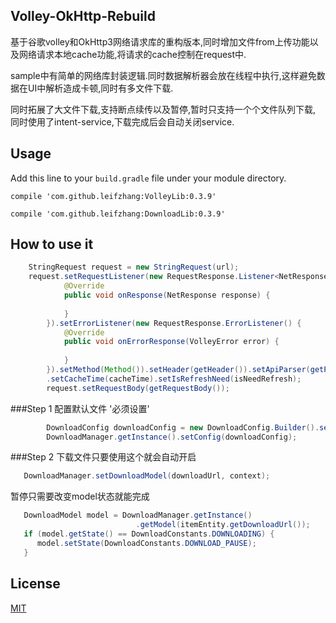 ## Volley-OkHttp-Rebuild

基于谷歌volley和OkHttp3网络请求库的重构版本,同时增加文件from上传功能以及网络请求本地cache功能,将请求的cache控制在request中.

sample中有简单的网络库封装逻辑.同时数据解析器会放在线程中执行,这样避免数据在UI中解析造成卡顿,同时有多文件下载.

同时拓展了大文件下载,支持断点续传以及暂停,暂时只支持一个个文件队列下载, 同时使用了intent-service,下载完成后会自动关闭service.

## Usage
Add this line to your `build.gradle` file under your module directory. 

```
compile 'com.github.leifzhang:VolleyLib:0.3.9'

compile 'com.github.leifzhang:DownloadLib:0.3.9'
```

## How to use it

```java
    StringRequest request = new StringRequest(url);
    request.setRequestListener(new RequestResponse.Listener<NetResponse>() {
            @Override
            public void onResponse(NetResponse response) {
            
            }
        }).setErrorListener(new RequestResponse.ErrorListener() {
            @Override
            public void onErrorResponse(VolleyError error) {
              
            }
        }).setMethod(Method()).setHeader(getHeader()).setApiParser(getParser())
        .setCacheTime(cacheTime).setIsRefreshNeed(isNeedRefresh);
        request.setRequestBody(getRequestBody());
```
###Step 1
配置默认文件 '必须设置'

```java
        DownloadConfig downloadConfig = new DownloadConfig.Builder().setDownloadDb(new DataBase()).builder();
        DownloadManager.getInstance().setConfig(downloadConfig);
```

###Step 2
下载文件只要使用这个就会自动开启
    
```java
   DownloadManager.setDownloadModel(downloadUrl, context); 
```

暂停只需要改变model状态就能完成
    
```java
   DownloadModel model = DownloadManager.getInstance()
                            .getModel(itemEntity.getDownloadUrl());
   if (model.getState() == DownloadConstants.DOWNLOADING) {
      model.setState(DownloadConstants.DOWNLOAD_PAUSE);
   }
```

## License
[MIT](https://opensource.org/licenses/MIT)
